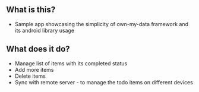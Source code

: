 ## What is this?

- Sample app showcasing the simplicity of own-my-data framework and its android library usage

## What does it do?

- Manage list of items with its completed status
- Add more items
- Delete items
- Sync with remote server - to manage the todo items on different devices

